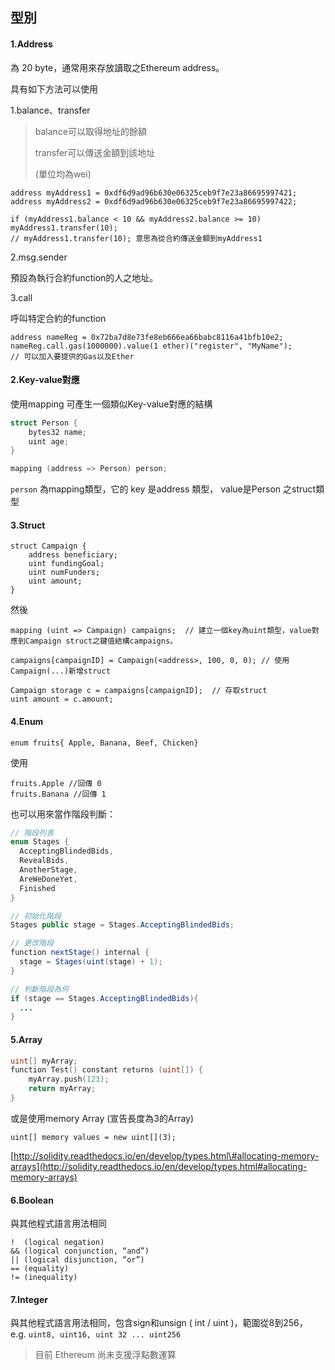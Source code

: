 ## 型別

#### 1.Address

為 20 byte，通常用來存放讀取之Ethereum address。

具有如下方法可以使用

1.balance、transfer

> balance可以取得地址的餘額
>
> transfer可以傳送金額到該地址
>
> \(單位均為wei\)

```
address myAddress1 = 0xdf6d9ad96b630e06325ceb9f7e23a86695997421;
address myAddress2 = 0xdf6d9ad96b630e06325ceb9f7e23a86695997422;

if (myAddress1.balance < 10 && myAddress2.balance >= 10) myAddress1.transfer(10);
// myAddress1.transfer(10); 意思為從合約傳送金額到myAddress1
```

2.msg.sender

預設為執行合約function的人之地址。

3.call

呼叫特定合約的function

```
address nameReg = 0x72ba7d8e73fe8eb666ea66babc8116a41bfb10e2;
nameReg.call.gas(1000000).value(1 ether)("register", "MyName");
// 可以加入要提供的Gas以及Ether
```

#### 2.Key-value對應

使用mapping 可產生一個類似Key-value對應的結構

```c
struct Person {
    bytes32 name;
    uint age;
}

mapping (address => Person) person;
```

`person` 為mapping類型，它的 key 是address 類型， value是Person 之struct類型

#### 3.Struct

```
struct Campaign {
    address beneficiary;
    uint fundingGoal;
    uint numFunders;
    uint amount;
}
```

然後

```
mapping (uint => Campaign) campaigns;  // 建立一個key為uint類型，value對應到Campaign struct之鍵值結構campaigns。

campaigns[campaignID] = Campaign(<address>, 100, 0, 0); // 使用Campaign(...)新增struct

Campaign storage c = campaigns[campaignID];  // 存取struct
uint amount = c.amount;
```

#### 4.Enum

```
enum fruits{ Apple, Banana, Beef, Chicken}
```

使用

```
fruits.Apple //回傳 0
fruits.Banana //回傳 1
```

也可以用來當作階段判斷：

```java
// 階段列表
enum Stages {
  AcceptingBlindedBids,
  RevealBids,
  AnotherStage,
  AreWeDoneYet,
  Finished
}

// 初始化階段
Stages public stage = Stages.AcceptingBlindedBids;

// 更改階段
function nextStage() internal {
  stage = Stages(uint(stage) + 1);
}

// 判斷階段為何
if (stage == Stages.AcceptingBlindedBids){
  ...
}
```

#### 5.Array

```go
uint[] myArray;
function Test() constant returns (uint[]) {
    myArray.push(123); 
    return myArray;
}
```

或是使用memory Array \(宣告長度為3的Array\)

```
uint[] memory values = new uint[](3);
```

[http://solidity.readthedocs.io/en/develop/types.html\#allocating-memory-arrays](http://solidity.readthedocs.io/en/develop/types.html#allocating-memory-arrays)

#### 6.Boolean

與其他程式語言用法相同

```
!  (logical negation)
&& (logical conjunction, “and”)
|| (logical disjunction, “or”)
== (equality)
!= (inequality)
```

#### 7.Integer

與其他程式語言用法相同，包含sign和unsign \( int / uint \)，範圍從8到256， e.g. `uint8, uint16, uint 32 ... uint256`

> 目前 Ethereum 尚未支援浮點數運算



